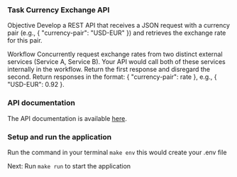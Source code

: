 ### Task Currency Exchange API
Objective
Develop a REST API that receives a JSON request with a currency pair (e.g., { "currency-pair": "USD-EUR" }) and retrieves the exchange rate for this pair.

Workflow
Concurrently request exchange rates from two distinct external services (Service A, Service B). Your API would call both of these services internally in the workflow.
Return the first response and disregard the second.
Return responses in the format: { "currency-pair": rate }, e.g., { "USD-EUR": 0.92 }.

### API documentation
The API documentation is available [here](./redoc-static.html).

### Setup and run the application
Run the command in your terminal
``make env`` 
this would create your .env file

Next:
Run
``make run``
to start the application